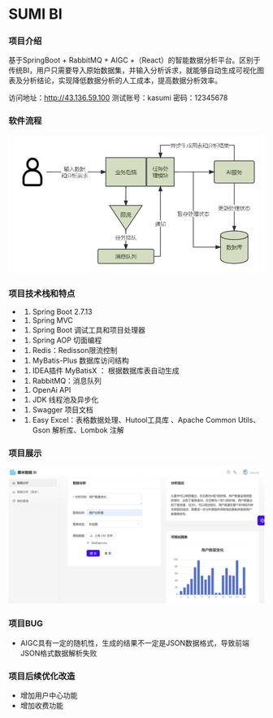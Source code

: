 # SUMI BI

### 项目介绍
基于SpringBoot + RabbitMQ + AIGC +（React）的智能数据分析平台。区别于传统BI，用户只需要导入原始数据集，并输入分析诉求，就能够自动生成可视化图表及分析结论，实现降低数据分析的人工成本，提高数据分析效率。

访问地址：http://43.136.59.100 测试账号：kasumi 密码：12345678

### 软件流程
![输入图片说明](src/main/resources/%E6%9C%AA%E5%91%BD%E5%90%8D%E6%96%87%E4%BB%B6.jpg)
### 项目技术栈和特点
- 1. Spring Boot 2.7.13
- 1. Spring MVC
- 1. Spring Boot 调试工具和项目处理器
- 1. Spring AOP 切面编程
- 1. Redis：Redisson限流控制
- 1. MyBatis-Plus 数据库访问结构
- 1. IDEA插件 MyBatisX ： 根据数据库表自动生成
- 1. RabbitMQ：消息队列
- 1. OpenAi API
- 1. JDK 线程池及异步化
- 1. Swagger 项目文档
- 1. Easy Excel：表格数据处理、Hutool工具库 、Apache Common Utils、Gson 解析库、Lombok 注解

### 项目展示
![输入图片说明](src/main/resources/%E6%8D%95%E8%8E%B7.PNG)

### 项目BUG

- AIGC具有一定的随机性，生成的结果不一定是JSON数据格式，导致前端JSON格式数据解析失败

### 项目后续优化改造

- 增加用户中心功能
- 增加收费功能

